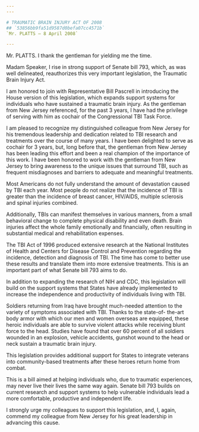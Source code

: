 ```yaml
---
---

# TRAUMATIC BRAIN INJURY ACT OF 2008
## `53856bb9fa51d9587d0befa07cc4571b`
`Mr. PLATTS — 8 April 2008`

---
```



Mr. PLATTS. I thank the gentleman for yielding me the time.

Madam Speaker, I rise in strong support of Senate bill 793, which, as 
was well delineated, reauthorizes this very important legislation, the 
Traumatic Brain Injury Act.

I am honored to join with Representative Bill Pascrell in introducing 
the House version of this legislation, which expands support systems 
for individuals who have sustained a traumatic brain injury. As the 
gentleman from New Jersey referenced, for the past 3 years, I have had 
the privilege of serving with him as cochair of the Congressional TBI 
Task Force.

I am pleased to recognize my distinguished colleague from New Jersey 
for his tremendous leadership and dedication related to TBI research 
and treatments over the course of many years. I have been delighted to 
serve as cochair for 3 years, but, long before that, the gentleman from 
New Jersey has been leading this effort and been a real champion of the 
importance of this work. I have been honored to work with the gentleman 
from New Jersey to bring awareness to the unique issues that surround 
TBI, such as frequent misdiagnoses and barriers to adequate and 
meaningful treatments.

Most Americans do not fully understand the amount of devastation 
caused by TBI each year. Most people do not realize that the incidence 
of TBI is greater than the incidence of breast cancer, HIV/AIDS, 
multiple sclerosis and spinal injuries combined.

Additionally, TBIs can manifest themselves in various manners, from a 
small behavioral change to complete physical disability and even death. 
Brain injuries affect the whole family emotionally and financially, 
often resulting in substantial medical and rehabilitation expenses.

The TBI Act of 1996 produced extensive research at the National 
Institutes of Health and Centers for Disease Control and Prevention 
regarding the incidence, detection and diagnosis of TBI. The time has 
come to better use these results and translate them into more extensive 
treatments. This is an important part of what Senate bill 793 aims to 
do.

In addition to expanding the research of NIH and CDC, this 
legislation will build on the support systems that States have already 
implemented to increase the independence and productivity of 
individuals living with TBI.

Soldiers returning from Iraq have brought much-needed attention to 
the variety of symptoms associated with TBI. Thanks to the state-of-
the-art body armor with which our men and women overseas are equipped, 
these heroic individuals are able to survive violent attacks while 
receiving blunt force to the head. Studies have found that over 60 
percent of all soldiers wounded in an explosion, vehicle accidents, 
gunshot wound to the head or neck sustain a traumatic brain injury.

This legislation provides additional support for States to integrate 
veterans into community-based treatments after these heroes return home 
from combat.

This is a bill aimed at helping individuals who, due to traumatic 
experiences, may never live their lives the same way again. Senate bill 
793 builds on current research and support systems to help vulnerable 
individuals lead a more comfortable, productive and independent life.

I strongly urge my colleagues to support this legislation, and, I, 
again, commend my colleague from New Jersey for his great leadership in 
advancing this cause.